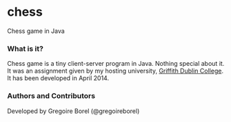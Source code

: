 chess
========

Chess game in Java

### What is it?
Chess game is a tiny client-server program in Java. Nothing special about it. It was an assignment given by my hosting university, [Griffith Dublin College](http://www.griffith.ie/). It has been developed in April 2014.

### Authors and Contributors
Developed by Gregoire Borel (@gregoireborel)
